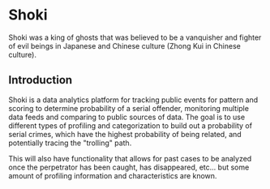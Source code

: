 # Shoki
Shoki was a king of ghosts that was believed to be a vanquisher and fighter of evil beings in Japanese and Chinese culture
(Zhong Kui in Chinese culture).

## Introduction
Shoki is a data analytics platform for tracking public events for pattern and scoring to determine probability of a serial offender, monitoring multiple data feeds and comparing to public sources of data. The goal is to use different types of profiling and categorization to build out a probability of serial crimes, which have the highest probability of being related, and potentially tracing the "trolling" path. 

This will also have functionality that allows for past cases to be analyzed once the perpetrator has been caught, has disappeared, etc... but some amount of profiling information and characteristics are known. 
